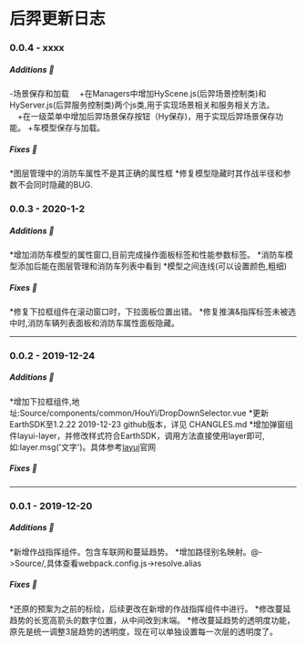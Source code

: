 后羿更新日志
===========

### 0.0.4 - xxxx

##### Additions :tada:
-场景保存和加载
　+在Managers中增加HyScene.js(后羿场景控制类)和HyServer.js(后羿服务控制类)两个js类,用于实现场景相关和服务相关方法。
　+在一级菜单中增加后羿场景保存按钮（Hy保存)，用于实现后羿场景保存功能。
  +车模型保存与加载。
##### Fixes :wrench:
*图层管理中的消防车属性不是其正确的属性框
*修复模型隐藏时其作战半径和参数不会同时隐藏的BUG.

### 0.0.3 - 2020-1-2

##### Additions :tada:
*增加消防车模型的属性窗口,目前完成操作面板标签和性能参数标签。
*消防车模型添加后能在图层管理和消防车列表中看到
*模型之间连线(可以设置颜色,粗细)

##### Fixes :wrench:
*修复下拉框组件在滚动窗口时，下拉面板位置出错。
*修复推演&指挥标签未被选中时,消防车辆列表面板和消防车属性面板隐藏。

--------

### 0.0.2 - 2019-12-24

##### Additions :tada:
*增加下拉框组件,地址:Source/components/common/HouYi/DropDownSelector.vue
*更新EarthSDK至1.2.22 2019-12-23 github版本，详见 CHANGLES.md
*增加弹窗组件layui-layer，并修改样式符合EarthSDK，调用方法直接使用layer即可,如:layer.msg('文字')。具体参考[layui](http://layer.layui.com/)官网
##### Fixes :wrench:


--------
### 0.0.1 - 2019-12-20

##### Additions :tada:
*新增作战指挥组件。包含车联网和蔓延趋势。
*增加路径别名映射。@->Source/,具体查看webpack.config.js->resolve.alias
##### Fixes :wrench:
*还原的预案为之前的标绘，后续更改在新增的作战指挥组件中进行。
*修改蔓延趋势的长宽高箭头的数字位置，从中间改到末端。
*修改蔓延趋势的透明度功能，原先是统一调整3层趋势的透明度，现在可以单独设置每一次层的透明度了。
